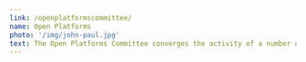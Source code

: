```yaml
---
link: /openplatformscommittee/
name: Open Platforms
photo: '/img/john-paul.jpg'
text: The Open Platforms Committee converges the activity of a number of committees and includes representatives from England, Scotland, Ireland, Northern Ireland and Wales. The purpose of the Open Platform Committee is to drive and influence the development and quality improvement of open and shared clinical content and curate the architecture of open platforms for eHealth projects via a collaborative community. The committee will encourage and facilitate their use in real world implementations. The committee will provide the technical tools, plus professional support and assurance to those responsible for and involved in projects where clinical content is a factor. The Committee will promote open systems and standards for digital health and social care. They will support the aim to make the data, information and knowledge within IT systems open, shareable and computable. This will facilitate the creation of innovative digital services to transform the delivery of health and social care. The Committee is jointly chaired by a qualified and practising health professional and a non-clinical health informatics professional.
---
```

